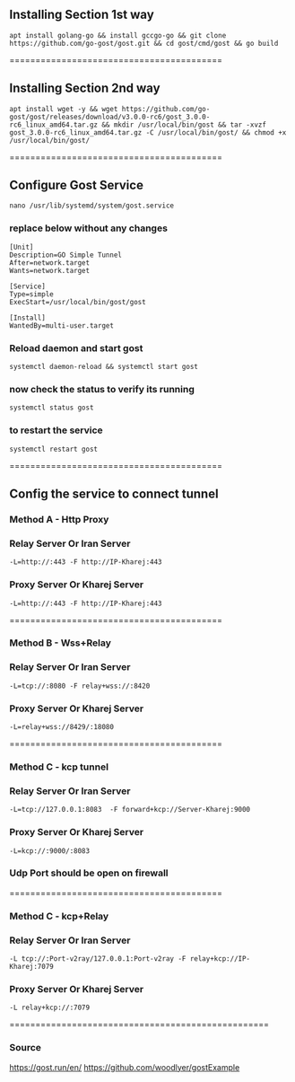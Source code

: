 ## Installing Section 1st way
```
apt install golang-go && install gccgo-go && git clone https://github.com/go-gost/gost.git && cd gost/cmd/gost && go build
```
=========================================
## Installing Section 2nd way
```
apt install wget -y && wget https://github.com/go-gost/gost/releases/download/v3.0.0-rc6/gost_3.0.0-rc6_linux_amd64.tar.gz && mkdir /usr/local/bin/gost && tar -xvzf gost_3.0.0-rc6_linux_amd64.tar.gz -C /usr/local/bin/gost/ && chmod +x /usr/local/bin/gost/
```
=========================================
## Configure Gost Service
```
nano /usr/lib/systemd/system/gost.service
```
### replace below without any changes
```
[Unit]
Description=GO Simple Tunnel
After=network.target
Wants=network.target
 
[Service]
Type=simple
ExecStart=/usr/local/bin/gost/gost
 
[Install]
WantedBy=multi-user.target
```
### Reload daemon and start gost
``` 
systemctl daemon-reload && systemctl start gost
```
### now check the status to verify its running
```
systemctl status gost
```
### to restart the service
```
systemctl restart gost
```
=========================================
## Config the service to connect tunnel 

### Method A - Http Proxy

### Relay Server Or Iran Server
``` 
-L=http://:443 -F http://IP-Kharej:443
``` 
### Proxy Server Or Kharej Server
``` 
-L=http://:443 -F http://IP-Kharej:443
``` 
=========================================
### Method B - Wss+Relay

### Relay Server Or Iran Server
``` 
-L=tcp://:8080 -F relay+wss://:8420
```
### Proxy Server Or Kharej Server
``` 
-L=relay+wss://8429/:18080
``` 
=========================================
### Method C - kcp tunnel

### Relay Server Or Iran Server
``` 
-L=tcp://127.0.0.1:8083  -F forward+kcp://Server-Kharej:9000
```
### Proxy Server Or Kharej Server
```
-L=kcp://:9000/:8083 
```
### Udp Port should be open on firewall
 
=========================================
### Method C - kcp+Relay

### Relay Server Or Iran Server
```
-L tcp://:Port-v2ray/127.0.0.1:Port-v2ray -F relay+kcp://IP-Kharej:7079
```
### Proxy Server Or Kharej Server
```
-L relay+kcp://:7079
```
==================================================
### Source
 
https://gost.run/en/
https://github.com/woodlyer/gostExample
